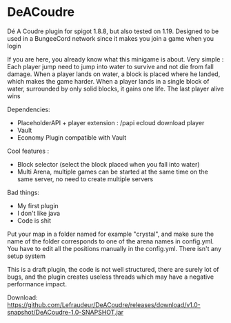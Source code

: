 # DeACoudre
Dé A Coudre plugin for spigot 1.8.8, but also tested on 1.19.
Designed to be used in a BungeeCord network since it makes you join a game when you login

If you are here, you already know what this minigame is about.
Very simple : Each player jump need to jump into water to survive and not die from fall damage. When a player lands on water, a block is placed where he landed, which makes the game harder.
When a player lands in a single block of water, surrounded by only solid blocks, it gains one life.
The last player alive wins

Dependencies:
 - PlaceholderAPI + player extension : /papi ecloud download player
 - Vault
 - Economy Plugin compatible with Vault

Cool features :
 - Block selector (select the block placed when you fall into water)
 - Multi Arena, multiple games can be started at the same time on the same server, no need to create multiple servers

Bad things:
 - My first plugin
 - I don't like java
 - Code is shit

Put your map in a folder named for example "crystal", and make sure the name of the folder corresponds to one of the arena names in config.yml.
You have to edit all the positions manually in the config.yml. There isn't any setup system

This is a draft plugin, the code is not well structured, there are surely lot of bugs, and the plugin creates useless threads which may have a negative performance impact.

Download: https://github.com/Lefraudeur/DeACoudre/releases/download/v1.0-snapshot/DeACoudre-1.0-SNAPSHOT.jar

